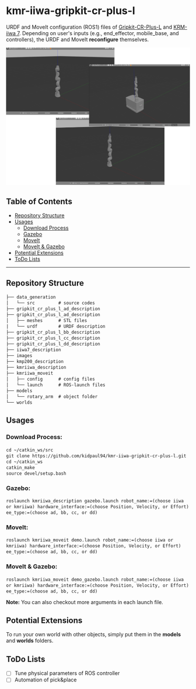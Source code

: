 # kmr-iiwa-gripkit-cr-plus-l
URDF and MoveIt configuration (ROS1) files of [Gripkit-CR-Plus-L](https://weiss-robotics.com/gripkit/) and [KRM-iiwa 7](https://www.kuka.com/en-us/products/mobility/mobile-robot-systems/kmr-iiwa). Depending on user's inputs (e.g., end_effector, mobile_base, and controllers), the URDF and MoveIt **reconfigure** themselves.

![Example 0](./images/demo.png)

## Table of Contents

- [Repository Structure](#repository-structure)
- [Usages](#usages)
    - [Download Process](#download-process)
    - [Gazebo](#gazebo)
    - [MoveIt](#moveit)
    - [MoveIt & Gazebo](#MoveIt-&-gazebo)
- [Potential Extensions](#potential-extensions)
- [ToDo Lists](#todo-lists)

---

## Repository Structure
    ├── data_generation
    │   └── src         # source codes
    ├── gripkit_cr_plus_l_ad_description
    ├── gripkit_cr_plus_l_ad_description
    │   ├── meshes      # STL files
    |   └── urdf        # URDF description
    ├── gripkit_cr_plus_l_bb_description
    ├── gripkit_cr_plus_l_cc_description
    ├── gripkit_cr_plus_l_dd_description
    ├── iiwa7_description
    ├── images              
    ├── kmp200_description
    ├── kmriiwa_description  
    ├── kmriiwa_moveit
    │   ├── config      # config files
    │   └── launch      # ROS-launch files
    ├── models
    │   └── rotary_arm  # object folder
    └── worlds

## Usages

### Download Process:

    cd ~/catkin_ws/src
    git clone https://github.com/kidpaul94/kmr-iiwa-gripkit-cr-plus-l.git
    cd ~/catkin_ws
    catkin_make
    source devel/setup.bash
    
### Gazebo:

    roslaunch kmriiwa_description gazebo.launch robot_name:=(choose iiwa or kmriiwa) hardware_interface:=(choose Position, Velocity, or Effort) ee_type:=(choose ad, bb, cc, or dd)
    
### MoveIt:

    roslaunch kmriiwa_moveit demo.launch robot_name:=(choose iiwa or kmriiwa) hardware_interface:=(choose Position, Velocity, or Effort) ee_type:=(choose ad, bb, cc, or dd)

### MoveIt & Gazebo:

    roslaunch kmriiwa_moveit demo_gazebo.launch robot_name:=(choose iiwa or kmriiwa) hardware_interface:=(choose Position, Velocity, or Effort) ee_type:=(choose ad, bb, cc, or dd)

**Note:** You can also checkout more arguments in each launch file.

## Potential Extensions
To run your own world with other objects, simply put them in the **models** and **worlds** folders.

## ToDo Lists
- [ ] Tune physical parameters of ROS controller
- [ ] Automation of pick&place

